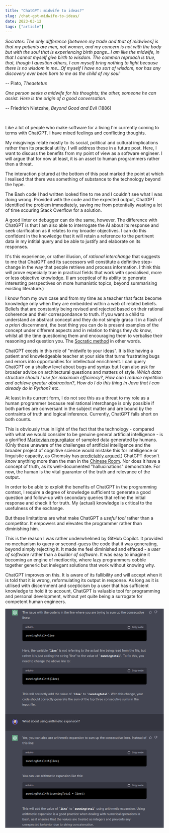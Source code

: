 ```yaml
---
title: "ChatGPT: midwife to ideas?"
slug: /chat-gpt-midwife-to-ideas/
date: 2023-03-12
tags: ["article"]
---
```


_Socrates: The only difference [between my trade and that of midwives] is that
my patients are men, not women, and my concern is not with the body but with the
soul that is experiencing birth pangs...I am like the midwife, in that I cannot
myself give birth to wisdom. The common reproach is true, that, though I
question others, I can myself bring nothing to light because there is no wisdom
in me...Of myself I have no sort of wisdom, nor has any discovery ever been born
to me as the child of my soul_

-- Plato, _Theaetetus_

_One person seeks a midwife for his thoughts; the other, someone he can assist.
Here is the origin of a good conversation._

-- Friedrich Nietzshe, _Beyond Good and Evil_ (1886)

<br/>

Like a lot of people who make software for a living I'm currently coming to
terms with ChatGPT. I have mixed feelings and conflicting thoughts.

My misgivings relate mostly to its social, political and cultural implications
rather than its practical utility. I will address these in a future post. Here,
I want to discuss the benefits from my point of view as a software engineer. I
will argue that for now at least, it is an asset to human programmers rather
then a threat.

The interaction pictured at the bottom of this post marked the point at which I
realised that there was something of substance to the technology beyond the
hype.

The Bash code I had written looked fine to me and I couldn't see what I was
doing wrong. Provided with the code and the expected output, ChatGPT identified
the problem immediately, saving me from potentially wasting a lot of time
scouring Stack Overflow for a solution.

A good linter or debugger can do the same, however. The difference with ChatGPT
is that I am also able to interrogate the AI about its response and seek
clarification as it relates to my broader objectives. I can do this confident in
the knowledge that it will retain a reference to the pertinent data in my
intitial query and be able to justify and elaborate on its responses.

It's this experience, or rather illusion, of _rational interchange_ that
suggests to me that ChatGPT and its successors will constitute a definitive
step-change in the way that people retrieve and process information. I think
this will prove especially true in practical fields that work with specialised,
more or less objective knowledge. (I am sceptical of its ability to generate
interesting perspectives on more humanistic topics, beyond summarising existing
literature.)

I know from my own case and from my time as a teacher that facts become
knowledge only when they are embedded within a web of related beliefs. Beliefs
that are constantly being revised and rejected based on their rational coherence
and their correspondance to truth. If you want a child to understand an abstract
concept and they do not simply grasp it in a flash of _a priori_ discernment,
the best thing you can do is present examples of the concept under different
aspects and in relation to things they _do_ know, whilst all the time
questioning them and encouraging them to verbalise their reasoning and question
you. The [Socratic method](https://en.wikipedia.org/wiki/Socratic_method) in
other words.

ChatGPT excels in this role of "midwife to your ideas". It is like having a
patient and knowledgeable teacher at your side that turns frustrating bugs and
errors into opportunities for intellectual enrichment. I can query ChatGPT on a
shallow level about bugs and syntax but I can also ask for broader advice on
architectural questions and matters of style. _Which data structure should I use
for maximum efficiency?_, _How can I reduce repetition and achieve greater
abstraction?_, _How do I do this thing in Java that I can already do in Python_?
etc.

At least in its current form, I do not see this as a threat to my role as a
human programmer because real rational interchange is only possible if both
parties are conversant in the subject matter and are bound by the contraints of
truth and logical inference. Currently, ChatGPT falls short on both counts.

This is obviously true in light of the fact that the technology - compared with
what we would consider to be genuine general artificial intelligence - is a
glorified [Markovian regurgitator](https://en.wikipedia.org/wiki/Markov_chain)
of sampled data generated by humans. (Only those unaware of the challenges of
artificial intelligence and the broader project of cognitive science would
mistake this for intelligence or linguistic capacity, as Chomsky has
[predictably argued](https://web.archive.org/web/20230320095450/https://www.nytimes.com/2023/03/08/opinion/noam-chomsky-chatgpt-ai.html).)
ChatGPT doesn't _know_ anything more than the man in the
[Chinese Room](https://plato.stanford.edu/entries/chinese-room/). Nor does it
have a concept of truth, as its well-documented "hallucinations" demonstrate.
For now, the human is the vital guarantor of the truth and relevance of the
output.

In order to be able to exploit the benefits of ChatGPT in the programming
context, I require a degree of knowledge sufficient to generate a good question
and follow-up with secondary queries that refine the initial response and check
it for truth. My (actual) knowledge is critical to the usefulness of the
exchange.

But these limitations are what make ChatGPT a _useful tool_ rather than a
competitor. It empowers and elevates the programmer rather than diminishing him.

This is the reason I was rather underwhelmed by GitHub Copilot. It provided no
mechanism to query or second-guess the code that it was generating, beyond
simply rejecting it. It made me feel diminished and effaced - a _user of
software_ rather than a _builder of software_. It was easy to imagine it
becoming an engine of mediocrity, where lazy programmers cobble together generic
but inelegant solutions that work without knowing why.

ChatGPT improves on this. It is aware of its fallibility and will accept when it
is told that it is wrong, reformulating its output in response. As long as it is
utilised with discernment and scepticism by a user that has sufficient knowledge
to hold it to account, ChatGPT is valuable tool for programming and personal
development, without yet quite being a surrogate for competent human engineers.

![](./img/chat-gpt-explanation-bug.png)
